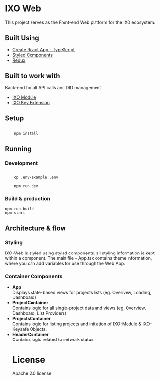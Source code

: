 <h1>IXO Web </h1>
<p>This project serves as the Front-end Web platform for the IXO ecosystem.</p>
<h2>Built Using </h2>
<ul>
	<li><a href="https://github.com/wmonk/create-react-app-typescript">Create React App - TypeScript</a></li>
	<li><a href="https://www.styled-components.com/">Styled Components</a></li>
	<li><a href="https://redux.js.org/">Redux</a></li>
</ul>

<h2>Built to work with </h2>
<p>Back-end for all API calls and DID management</p>

<ul>
	<li><a href="https://github.com/ixofoundation/ixo-apimodule">IXO Module</a></li>
	<li><a href="https://github.com/ixofoundation/ixo-keysafe">IXO Key Extension</a></li>
</ul>

<h2>
Setup
</h2>
<code>
	npm install
</code>

<h2>Running</h2>

<h3>Development</h3>
<code>
	cp .env-example .env
</code>

<code>
	npm run dev
</code>

<h3>Build & production</h3>

<code>npm run build</code>
<br/>
<code>npm start</code>
 

<h2>Architecture & flow</h2>


<h3>Styling </h3>
IXO-Web is styled using styled components. all styling information is kept within a component. The main file - App.tsx contains theme information, where you can add variables for use through the Web App.

<h3>Container Components </h3>

<ul>
 <li>
	<strong>App</strong> <br/>
	Displays state-based views for projects lists (eg. Overivew, Loading, Dashboard)
</li>
 <li>
	<strong>ProjectContainer</strong><br/></li>
	Contains logic for all single-project data and views (eg. Overview, Dashboard, List Providers)
 <li>
	 <strong>ProjectsContainer</strong><br/>
	 Contains logic for listing projects and initiation of IXO-Module & IXO-Keysafe Objects.
</li>
 <li>
	 <strong>HeaderContainer</strong><br/>
	 Contains logic related to network status
</li>
    
<h1>License</h1>

Apache 2.0 license
